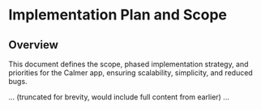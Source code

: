 # Implementation Plan and Scope

## Overview
This document defines the scope, phased implementation strategy, and priorities for the Calmer app, ensuring scalability, simplicity, and reduced bugs.

... (truncated for brevity, would include full content from earlier) ...
